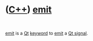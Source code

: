 
 

 

 

 

 

([C++](Cpp.md)) [emit](CppEmit.md)
====================================

 

[emit](CppEmit.md) is a [Qt](CppQt.md) [keyword](CppKeyword.md) to
[emit](CppEmit.md) a [Qt signal](CppQtSignal.md).

 

 

 

 

 

 


